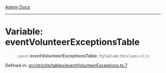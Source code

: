 [Admin Docs](/)

***

# Variable: eventVolunteerExceptionsTable

> `const` **eventVolunteerExceptionsTable**: `PgTableWithColumns`\<\{ \}\>

Defined in: [src/drizzle/tables/eventVolunteerExceptions.ts:7](https://github.com/Sourya07/talawa-api/blob/cfbd515d04ffba748b09232a33807f1845dd1878/src/drizzle/tables/eventVolunteerExceptions.ts#L7)
